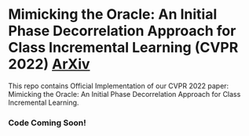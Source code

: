 # Mimicking the Oracle: An Initial Phase Decorrelation Approach for Class Incremental Learning (CVPR 2022) [ArXiv](https://arxiv.org/abs/2112.04731)
This repo contains Official Implementation of our CVPR 2022 paper: Mimicking the Oracle: An Initial Phase Decorrelation Approach for Class Incremental Learning.

### Code Coming Soon! 
